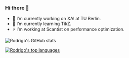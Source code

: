 ### Hi there 👋

- 🔭 I’m currently working on XAI at TU Berlin.
- 🌱 I’m currently learning TikZ.
- ⚡ I’m working at Scantist on performance optimization.

![Rodrigo's GitHub stats](https://github-readme-stats.vercel.app/api?username=rodrigobdz&show_icons=true&count_private=true&theme=vue)

[![Rodrigo's top languages](https://github-readme-stats.vercel.app/api/top-langs/?username=rodrigobdz&hide=jupyter%20notebook&layout=compact)](https://github.com/rodrigobdz)

<!--
**rodrigobdz/rodrigobdz** is a ✨ _special_ ✨ repository because its `README.md` (this file) appears on your GitHub profile.

Here are some ideas to get you started:

- 🔭 I’m currently working on ...
- 🌱 I’m currently learning ...
- 👯 I’m looking to collaborate on ...
- 🤔 I’m looking for help with ...
- 💬 Ask me about ...
- 📫 How to reach me: ...
- 😄 Pronouns: ...
- ⚡ Fun fact: ...
-->
